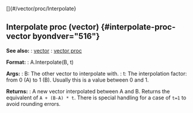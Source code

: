 []{#/vector/proc/Interpolate}
  ## Interpolate proc (vector) {#interpolate-proc-vector byondver="516"}
  **See also:**
  :   [vector](ref/vector)
  :   [vector proc](ref/proc/vector)
  <!-- -->
  **Format:**
  :   A.Interpolate(B, t)
  <!-- -->
  **Args:**
  :   B: The other vector to interpolate with.
  :   t: The interpolation factor: from 0 (A) to 1 (B). Usually this is a
      value between 0 and 1.
  <!-- -->
  **Returns:**
  :   A new vector interpolated between A and B.
  Returns the equivalent of `A + (B-A) * t`.
  There is special handling for a case of `t=1` to avoid rounding errors.